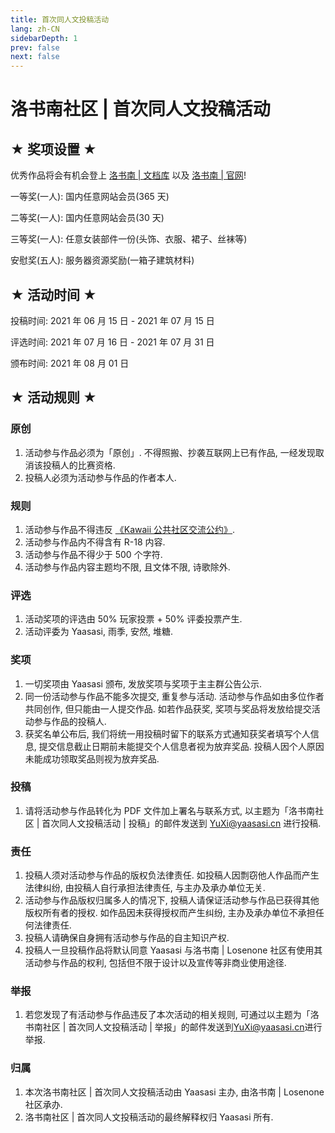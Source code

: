 ```yaml
---
title: 首次同人文投稿活动
lang: zh-CN
sidebarDepth: 1
prev: false
next: false
---
```


# 洛书南社区 | 首次同人文投稿活动

## ★ 奖项设置 ★

优秀作品将会有机会登上 [洛书南 | 文档库](https://lsn.yaasasi.cn/)
以及 [洛书南 | 官网](https://www.losenone.cn/)!

一等奖(一人): 国内任意网站会员(365 天)

二等奖(一人): 国内任意网站会员(30 天)

三等奖(一人): 任意女装部件一份(头饰、衣服、裙子、丝袜等)

安慰奖(五人): 服务器资源奖励(一箱子建筑材料)

## ★ 活动时间 ★

投稿时间: 2021 年 06 月 15 日 - 2021 年 07 月 15 日

评选时间: 2021 年 07 月 16 日 - 2021 年 07 月 31 日

颁布时间: 2021 年 08 月 01 日

## ★ 活动规则 ★

### 原创

1. 活动参与作品必须为「原创」. 不得照搬、抄袭互联网上已有作品, 一经发现取消该投稿人的比赛资格.
2. 投稿人必须为活动参与作品的作者本人.

### 规则

1. 活动参与作品不得违反 [《Kawaii 公共社区交流公约》](https://kawaii.yaasasi.cn/).
2. 活动参与作品内不得含有 R-18 内容.
3. 活动参与作品不得少于 500 个字符.
4. 活动参与作品内容主题均不限, 且文体不限, 诗歌除外.

### 评选

1. 活动奖项的评选由 50% 玩家投票 + 50% 评委投票产生.
2. 活动评委为 Yaasasi, 雨季, 安然, 堆糖.

### 奖项

1. 一切奖项由 Yaasasi 颁布, 发放奖项与奖项于主主群公告公示.
2. 同一份活动参与作品不能多次提交, 重复参与活动. 活动参与作品如由多位作者共同创作, 但只能由一人提交作品. 如若作品获奖, 奖项与奖品将发放给提交活动参与作品的投稿人.
3. 获奖名单公布后, 我们将统一用投稿时留下的联系方式通知获奖者填写个人信息, 提交信息截止日期前未能提交个人信息者视为放弃奖品. 投稿人因个人原因未能成功领取奖品则视为放弃奖品.

### 投稿

1. 请将活动参与作品转化为 PDF 文件加上署名与联系方式,
   以主题为「洛书南社区 | 首次同人文投稿活动 | 投稿」的邮件发送到 [YuXi@yaasasi.cn](mailto:YuXi@yaasasi.cn) 进行投稿.

### 责任

1. 投稿人须对活动参与作品的版权负法律责任. 如投稿人因剽窃他人作品而产生法律纠纷, 由投稿人自行承担法律责任, 与主办及承办单位无关.
2. 活动参与作品版权归属多人的情况下, 投稿人请保证活动参与作品已获得其他版权所有者的授权. 如作品因未获得授权而产生纠纷, 主办及承办单位不承担任何法律责任.
3. 投稿人请确保自身拥有活动参与作品的自主知识产权.
4. 投稿人一旦投稿作品将默认同意 Yaasasi 与洛书南 | Losenone 社区有使用其活动参与作品的权利, 包括但不限于设计以及宣传等非商业使用途径.

### 举报

1. 若您发现了有活动参与作品违反了本次活动的相关规则, 可通过以主题为「洛书南社区 | 首次同人文投稿活动 | 举报」的邮件发送到[YuXi@yaasasi.cn](mailto:YuXi@yaasasi.cn)进行举报.

### 归属

1. 本次洛书南社区 | 首次同人文投稿活动由 Yaasasi 主办, 由洛书南 | Losenone 社区承办.
2. 洛书南社区 | 首次同人文投稿活动的最终解释权归 Yaasasi 所有.

